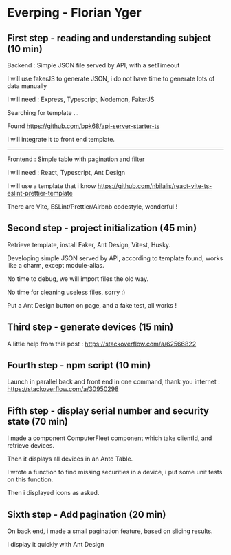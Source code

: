 # Everping - Florian Yger

## First step - reading and understanding subject (10 min)

Backend : Simple JSON file served by API, with a setTimeout

I will use fakerJS to generate JSON, i do not have time to generate lots of data manually

I will need : Express, Typescript, Nodemon, FakerJS

Searching for template ...

Found https://github.com/bpk68/api-server-starter-ts

I will integrate it to front end template.

------

Frontend : Simple table with pagination and filter

I will need : React, Typescript, Ant Design

I will use a template that i know
https://github.com/nbilalis/react-vite-ts-eslint-prettier-template

There are Vite, ESLint/Prettier/Airbnb codestyle, wonderful !

## Second step - project initialization (45 min)

Retrieve template, install Faker, Ant Design, Vitest, Husky.

Developing simple JSON served by API, according to template found, works like a charm, except module-alias.

No time to debug, we will import files the old way.

No time for cleaning useless files, sorry :)

Put a Ant Design button on page, and a fake test, all works !

## Third step - generate devices (15 min)

A little help from this post : https://stackoverflow.com/a/62566822

## Fourth step - npm script (10 min)

Launch in parallel back and front end in one command, thank you internet :
https://stackoverflow.com/a/30950298

## Fifth step - display serial number and security state (70 min)

I made a component ComputerFleet component which take clientId, and retrieve devices.

Then it displays all devices in an Antd Table.

I wrote a function to find missing securities in a device, i put some unit tests on this function.

Then i displayed icons as asked.

## Sixth step - Add pagination (20 min)

On back end, i made a small pagination feature, based on slicing results.

I display it quickly with Ant Design
